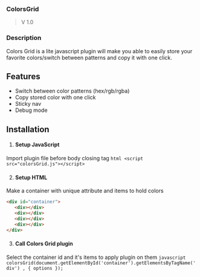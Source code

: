 
### ColorsGrid
  > V 1.0
  
### Description
Colors Grid is a lite javascript plugin will make you able to easily store your favorite colors/switch between patterns and copy it with one click.

## Features
 * Switch between color patterns (hex/rgb/rgba)
 * Copy stored color with one click
 * Sticky nav
 * Debug mode
 
## Installation
 1. #### Setup JavaScript
 Import plugin file before body closing tag
    ```html
    <script src="colorsGrid.js"></script>
    ```
    
 2. #### Setup HTML
 Make a container with unique attribute and items to hold colors
   ```html
   <div id="container">
      <div></div>
      <div></div>
      <div></div>
      <div></div>
   </div>
   ```
 
 3. #### Call Colors Grid plugin
 Select the container id and it's items to apply plugin on them
    ```javascript
    colorsGrid(document.getElementById('container').getElementsByTagName('div') , { options });
    ```
